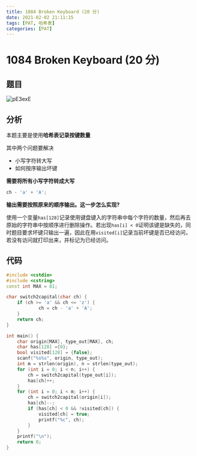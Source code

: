 ```yaml
---
title: 1084 Broken Keyboard (20 分)
date: 2021-02-02 21:11:15
tags: [PAT, 哈希表]
categories: [PAT]
---
```


# 1084 Broken Keyboard (20 分)

## 题目

![pE3exE](https://gitee.com/yoyhm/oss/raw/master/uPic/pE3exE.png)

## 分析

本题主要是使用**哈希表记录按键数量**

其中两个问题要解决

- 小写字符转大写
- 如何按序输出坏键

**需要将所有小写字符转成大写**

```C++
ch - 'a' + 'A';
```

**输出需要按照原来的顺序输出。这一步怎么实现?**

使用一个变量`has[128]`记录使用键盘键入的字符串中每个字符的数量，然后再去原始的字符串中按顺序进行删除操作。若出现`has[i] < 0`证明该键是缺失的，同时题目要求坏键只输出一遍，因此在用`visited[i]`记录当前坏键是否已经访问，若没有访问就打印出来，并标记为已经访问。

## 代码

```C++
#include <cstdio>
#include <cstring>
const int MAX = 81;

char switch2capital(char ch) {
    if (ch >= 'a' && ch <= 'z') {
            ch = ch - 'a' + 'A';
    }
    return ch;
}

int main() {
    char origin[MAX], type_out[MAX], ch;
    char has[128] ={0};
    bool visited[128] = {false};
    scanf("%s%s", origin, type_out);
    int m = strlen(origin), n = strlen(type_out);
    for (int i = 0; i < n; i++) {
        ch = switch2capital(type_out[i]);
        has[ch]++;
    }
    for (int i = 0; i < m; i++) {
        ch = switch2capital(origin[i]);
        has[ch]--;
        if (has[ch] < 0 && !visited[ch]) {
            visited[ch] = true;
            printf("%c", ch);
        }
    }
    printf("\n");
    return 0;
}
```
